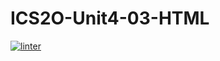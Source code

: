 # ICS2O-Unit4-03-HTML
 [![linter](https://github.com/Rodas-Nega/ICS2O-Unit4-03-HTML/workflows/linter/badge.svg)](https://github.com/marketplace/actions/super-linter)   
